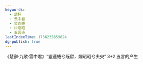 ```yaml
---
keywords:
  - 楚辞
  - 云中君
  - 灵连蜷
  - 烂昭昭
  - 五言诗
lastIndexTime: 1736235859624
dg-publish: true
---
```

《楚辭·九歌·雲中君》“靈連蜷兮既留，爛昭昭兮夫央”
3+2
五言的产生